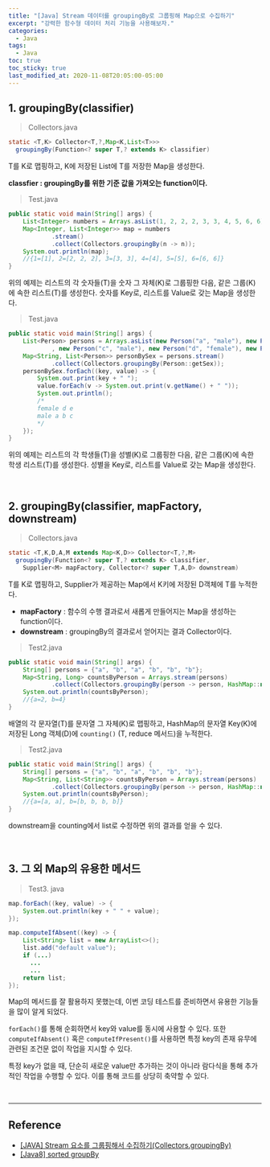```yaml
---
title: "[Java] Stream 데이터를 groupingBy로 그룹핑해 Map으로 수집하기"
excerpt: "강력한 함수형 데이터 처리 기능을 사용해보자."
categories:
  - Java
tags:
  - Java
toc: true
toc_sticky: true
last_modified_at: 2020-11-08T20:05:00-05:00
---
```


## 1. groupingBy(classifier)

> Collectors.java

```java
static <T,K> Collector<T,?,Map<K,List<T>>>
  groupingBy(Function<? super T,? extends K> classifier)
```

T를 K로 맵핑하고, K에 저장된 List에 T를 저장한 Map을 생성한다.

**classfier : groupingBy를 위한 기준 값을 가져오는 function이다.**

> Test.java

```java
public static void main(String[] args) {
    List<Integer> numbers = Arrays.asList(1, 2, 2, 2, 3, 3, 4, 5, 6, 6);
    Map<Integer, List<Integer>> map = numbers
            .stream()
            .collect(Collectors.groupingBy(n -> n));
    System.out.println(map);
    //{1=[1], 2=[2, 2, 2], 3=[3, 3], 4=[4], 5=[5], 6=[6, 6]}
}
```

위의 예제는 리스트의 각 숫자들(T)을 숫자 그 자체(K)로 그룹핑한 다음, 같은 그룹(K)에 속한 리스트(T)를 생성한다. 숫자를 Key로, 리스트를 Value로 갖는 Map을 생성한다.

> Test.java

```java
public static void main(String[] args) {
    List<Person> persons = Arrays.asList(new Person("a", "male"), new Person("b", "male")
            , new Person("c", "male"), new Person("d", "female"), new Person("e", "female"));
    Map<String, List<Person>> personBySex = persons.stream()
            .collect(Collectors.groupingBy(Person::getSex));
    personBySex.forEach((key, value) -> {
        System.out.print(key + " ");
        value.forEach(v -> System.out.print(v.getName() + " "));
        System.out.println();
        /*
        female d e
        male a b c
        */
    });
}
```

위의 예제는 리스트의 각 학생들(T)을 성별(K)로 그룹핑한 다음, 같은 그룹(K)에 속한 학생 리스트(T)를 생성한다. 성별을 Key로, 리스트를 Value로 갖는 Map을 생성한다.

<br>

## 2. groupingBy(classifier, mapFactory, downstream)

> Collectors.java

```java
static <T,K,D,A,M extends Map<K,D>> Collector<T,?,M>
  groupingBy(Function<? super T,? extends K> classifier,
    Supplier<M> mapFactory, Collector<? super T,A,D> downstream)
```

T를 K로 맵핑하고, Supplier가 제공하는 Map에서 K키에 저장된 D객체에 T를 누적한다.

* **mapFactory** : 함수의 수행 결과로서 새롭게 만들어지는 Map을 생성하는 function이다.
* **downstream** : groupingBy의 결과로서 얻어지는 결과 Collector이다.

> Test2.java

```java
public static void main(String[] args) {
    String[] persons = {"a", "b", "a", "b", "b", "b"};
    Map<String, Long> countsByPerson = Arrays.stream(persons)
            .collect(Collectors.groupingBy(person -> person, HashMap::new, Collectors.counting()));
    System.out.println(countsByPerson);
    //{a=2, b=4}
}
```

배열의 각 문자열(T)를 문자열 그 자체(K)로 맵핑하고, HashMap의 문자열 Key(K)에 저장된 Long 객체(D)에 ``counting()`` (T, reduce 메서드)을 누적한다.

> Test2.java

```java
public static void main(String[] args) {
    String[] persons = {"a", "b", "a", "b", "b", "b"};
    Map<String, List<String>> countsByPerson = Arrays.stream(persons)
            .collect(Collectors.groupingBy(person -> person, HashMap::new, Collectors.toList()));
    System.out.println(countsByPerson);
    //{a=[a, a], b=[b, b, b, b]}
}
```

downstream을 counting에서 list로 수정하면 위의 결과를 얻을 수 있다.

<br>

## 3. 그 외 Map의 유용한 메서드

> Test3. java

```java
map.forEach((key, value) -> {
    System.out.println(key + " " + value);
});

map.computeIfAbsent((key) -> {
    List<String> list = new ArrayList<>();
    list.add("default value");
    if (...)
      ...
      ...
    return list;
});
```

Map의 메서드를 잘 활용하지 못했는데, 이번 코딩 테스트를 준비하면서 유용한 기능들을 많이 알게 되었다.

``forEach()``를 통해 순회하면서 key와 value를 동시에 사용할 수 있다. 또한 ``computeIfAbsent()`` 혹은 ``computeIfPresent()``를 사용하면 특정 key의 존재 유무에 관련된 조건문 없이 작업을 지시할 수 있다.

특정 key가 없을 때, 단순히 새로운 value만 추가하는 것이 아니라 람다식을 통해 추가적인 작업을 수행할 수 있다. 이를 통해 코드를 상당히 축약할 수 있다.

<br>

---

## Reference

* [[JAVA] Stream 요소를 그룹핑해서 수집하기(Collectors.groupingBy)](https://cornswrold.tistory.com/387)
* [[Java8] sorted groupBy](https://devidea.tistory.com/58)
